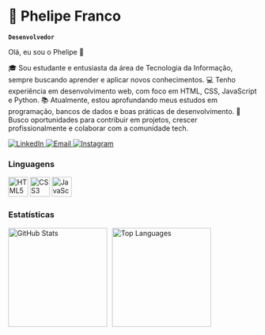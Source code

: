 # 🤖 Phelipe Franco

**`Desenvolvedor`**


Olá, eu sou o Phelipe 👋

🎓 Sou estudante e entusiasta da área de Tecnologia da Informação, sempre buscando aprender e aplicar novos conhecimentos.
💻 Tenho experiência em desenvolvimento web, com foco em HTML, CSS, JavaScript e Python.
📚 Atualmente, estou aprofundando meus estudos em programação, bancos de dados e boas práticas de desenvolvimento.
🚀 Busco oportunidades para contribuir em projetos, crescer profissionalmente e colaborar com a comunidade tech.


<p align="start">
  <a href="https://www.linkedin.com/in/phe-franco" target="_blank">
  <img 
    alt="LinkedIn"
    src="https://img.shields.io/badge/LinkedIn-0A66C2?style=for-the-badge&logo=linkedin&logoColor=white"
  />
</a>

  <a href="mailto:Phelipefranco153@gmail.com" target="_blank">
  <img 
    alt="Email"
    src="https://img.shields.io/badge/Gmail-EA4335?style=for-the-badge&logo=gmail&logoColor=white"
  />
</a>
<a href="https://www.instagram.com/phe.franco/" target="_blank">
  <img 
    alt="Instagram"
    src="https://img.shields.io/badge/Instagram-E4405F?style=for-the-badge&logo=instagram&logoColor=white"
  />
</a>
</p>

### Linguagens 

<p align="start">
 <img 
    alt="HTML5"
    title="HTML5"
    src="https://cdn.jsdelivr.net/gh/devicons/devicon/icons/html5/html5-original.svg"
    width="40"
    height="40"
  />
</a>
  <img 
    alt="CSS3"
    title="CSS3"
    src="https://cdn.jsdelivr.net/gh/devicons/devicon/icons/css3/css3-original.svg"
    width="40"
    height="40"
  />
  <img 
    alt="JavaScript"
    title="JavaScript"
    src="https://cdn.jsdelivr.net/gh/devicons/devicon/icons/javascript/javascript-original.svg"
    width="40"
    height="40"
  />
</p>

### Estatísticas 

<p>
<img 
    alt="GitHub Stats" 
    height="200" 
    style="padding-right: 10px"
    src="https://github-readme-stats.vercel.app/api?username=PheFranco&show_icons=true&theme=dracula&locate=pt-br"
/><img 
    alt="Top Languages"
    height="200"
    src="https://github-readme-stats-sigma-five.vercel.app/api/top-langs/?username=PheFranco&theme=tokyonight&layout=compact&custom_title=Tecnologias&langs_count=9"
/>
</p>
